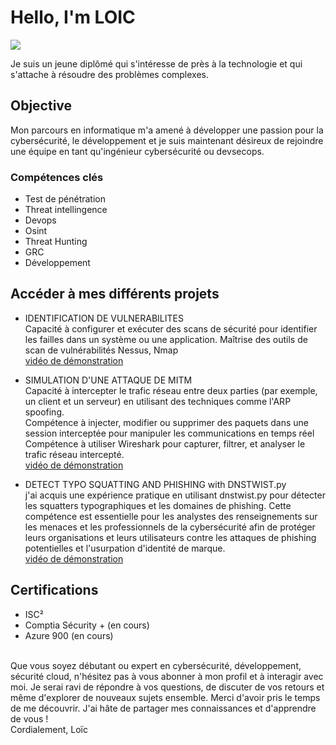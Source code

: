 
# Hello, I'm LOIC
<a href="https://www.linkedin.com/in/loic-nkamwa2/"><img src="https://img.shields.io/badge/-LinkedIn-0072b1?&style=for-the-badge&logo=linkedin&logoColor=white" /></a>

Je suis un jeune diplômé qui s'intéresse de près à la technologie et qui s'attache à résoudre des problèmes complexes.

## Objective

Mon parcours en informatique m'a amené à développer une passion pour la cybersécurité, le développement et je suis maintenant désireux de  rejoindre une équipe  en tant qu'ingénieur cybersécurité ou devsecops. 


### Compétences clés
- Test de pénétration
- Threat intellingence
- Devops
- Osint
- Threat Hunting
- GRC
- Développement


## Accéder à mes différents projets

- IDENTIFICATION DE VULNERABILITES
<br> Capacité à configurer et exécuter des scans de sécurité pour identifier les failles dans un système ou une application.
Maîtrise des outils de scan de vulnérabilités Nessus, Nmap
<br> <a href="https://youtu.be/9GZXbefof28">vidéo de démonstration</a>

- SIMULATION D'UNE ATTAQUE DE MITM
 <br> Capacité à intercepter le trafic réseau entre deux parties (par exemple, un client et un serveur) en utilisant des techniques comme l'ARP spoofing.
 <br> Compétence à injecter, modifier ou supprimer des paquets dans une session interceptée pour manipuler les communications en temps réel
 <br> Compétence à utiliser Wireshark pour capturer, filtrer, et analyser le trafic réseau intercepté.
<br> <a href="https://youtu.be/aD-NSMzq5PU">vidéo de démonstration</a>

- DETECT TYPO SQUATTING AND PHISHING with DNSTWIST.py
  <br> j'ai acquis une expérience pratique en utilisant dnstwist.py pour détecter les squatters typographiques et les domaines de phishing. Cette compétence est essentielle pour les analystes des renseignements sur les menaces et les professionnels de la cybersécurité afin de protéger leurs organisations et leurs utilisateurs contre les attaques de phishing potentielles et l'usurpation d'identité de marque.
  <br> <a href="https://youtu.be/lfj156Xy7II"> vidéo de démonstration </a>



## Certifications
- ISC²
- Comptia Sécurity + (en cours)
- Azure 900 (en cours)




<br> Que vous soyez débutant ou expert en cybersécurité, développement, sécurité cloud, n'hésitez pas à vous abonner à mon profil et à interagir avec moi. Je serai ravi de répondre à vos questions, de discuter de vos retours et même d'explorer de nouveaux sujets ensemble.
Merci d'avoir pris le temps de me découvrir. J'ai hâte de partager mes connaissances et d'apprendre de vous !
<br> Cordialement,
Loïc
